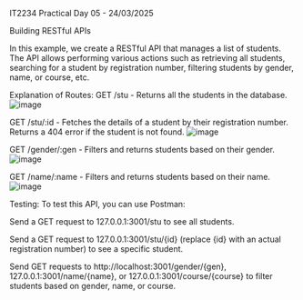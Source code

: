 IT2234 Practical  Day 05 - 24/03/2025

Building RESTful APIs 

In this example, we create a RESTful API that manages a list of students. The API allows performing various actions such as retrieving all students, 
searching for a student by registration number, filtering students by gender, name, or course, etc.

Explanation of Routes:
GET /stu - Returns all the students in the database.
![image](https://github.com/user-attachments/assets/08ba7452-7a41-4b65-8dd8-78cb7887ca13)

GET /stu/:id - Fetches the details of a student by their registration number. Returns a 404 error if the student is not found.
![image](https://github.com/user-attachments/assets/db57c555-6aa7-499c-88ad-3ce72092f1e4)

GET /gender/:gen - Filters and returns students based on their gender.
![image](https://github.com/user-attachments/assets/6b24da87-2ff5-48c1-954c-6c220c79565e)

GET /name/:name - Filters and returns students based on their name.
![image](https://github.com/user-attachments/assets/d3b86d36-e241-4cef-ae23-0f4b12cec97b)


Testing:
To test this API, you can use Postman:

Send a GET request to 127.0.0.1:3001/stu to see all students.

Send a GET request to 127.0.0.1:3001/stu/{id} (replace {id} with an actual registration number) to see a specific student.

Send GET requests to http://localhost:3001/gender/{gen}, 127.0.0.1:3001/name/{name}, or 127.0.0.1:3001/course/{course} 
to filter students based on gender, name, or course.






